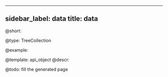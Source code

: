 
---
sidebar_label: data
title: data
---          

@short: 


@type: TreeCollection

@example: 



@template:	api_object
@descr: 



@todo:
fill the generated page
